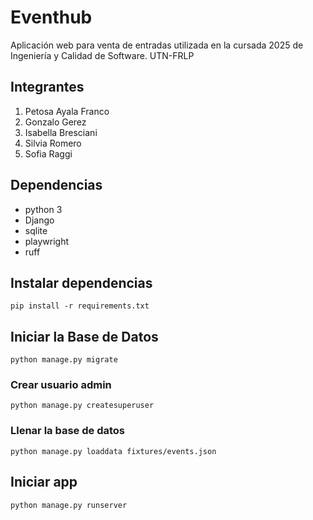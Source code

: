 # Eventhub

Aplicación web para venta de entradas utilizada en la cursada 2025 de Ingeniería y Calidad de Software. UTN-FRLP

## Integrantes
1. Petosa Ayala Franco
2. Gonzalo Gerez
3. Isabella Bresciani
4. Silvia Romero
5. Sofia Raggi

## Dependencias

- python 3
- Django
- sqlite
- playwright
- ruff

## Instalar dependencias

`pip install -r requirements.txt`

## Iniciar la Base de Datos

`python manage.py migrate`

### Crear usuario admin

`python manage.py createsuperuser`

### Llenar la base de datos

`python manage.py loaddata fixtures/events.json`

## Iniciar app

`python manage.py runserver`
